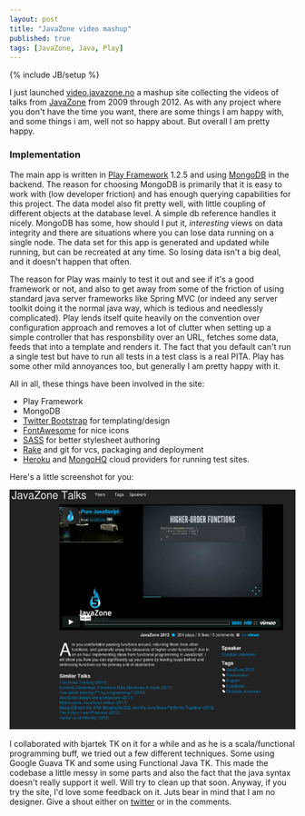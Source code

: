 ```yaml
---
layout: post
title: "JavaZone video mashup"
published: true
tags: [JavaZone, Java, Play]
---
```

{% include JB/setup %}

I just launched [video.javazone.no](http://video.javazone.no) a mashup site collecting the videos of talks from [JavaZone](http://www.javazone.no) from 2009 through 2012. As with any project where you don't have the time you want, there are some things I am happy with, and some things i am, well not so happy about. But overall I am pretty happy.

### Implementation

The main app is written in [Play Framework](http://playframework.org) 1.2.5 and using [MongoDB](http://www.mongodb.org/) in the backend. The reason for choosing MongoDB is primarily that it is easy to work with (low developer friction) and has enough querying capabilities for this project. The data model also fit pretty well, with little coupling of different objects at the database level. A simple db reference handles it nicely. MongoDB has some, how should I put it, _interesting_ views on data integrity and there are situations where you can lose data running on a single node. The data set for this app is generated and updated while running, but can be recreated at any time. So losing data isn't a big deal, and it doesn't happen that often. 

The reason for Play was mainly to test it out and see if it's a good framework or not, and also to get away from some of the friction of using standard java server frameworks like Spring MVC (or indeed any server toolkit doing it the normal java way, which is tedious and needlessly complicated). Play lends itself quite heavily on the convention over configuration approach and removes a lot of clutter when setting up a simple controller that has responsbility over an URL, fetches some data, feeds that into a template and renders it. The fact that you default can't run a single test but have to run all tests in a test class is a real PITA. Play has some other mild annoyances too, but generally I am pretty happy with it.

All in all, these things have been involved in the site:

* Play Framework
* MongoDB
* [Twitter Bootstrap]() for templating/design
* [FontAwesome]() for nice icons
* [SASS]() for better stylesheet authoring
* [Rake]() and git for vcs, packaging and deployment
* [Heroku]() and [MongoHQ]() cloud providers for running test sites.

Here's a little screenshot for you:

![Video site screenshot](/images/videosite-screenshot.png)


I collaborated with bjartek TK on it for a while and as he is a scala/functional programming buff, we tried out a few different techniques. Some using Google Guava TK and some using Functional Java TK. This made the codebase a little messy in some parts and also the fact that the java syntax doesn't really support it well. Will try to clean up that soon. Anyway, if you try the site, I'd love some feedback on it. Juts bear in mind that I am no designer. Give a shout either on [twitter](http://twitter.com/knuthaug) or in the comments. 
